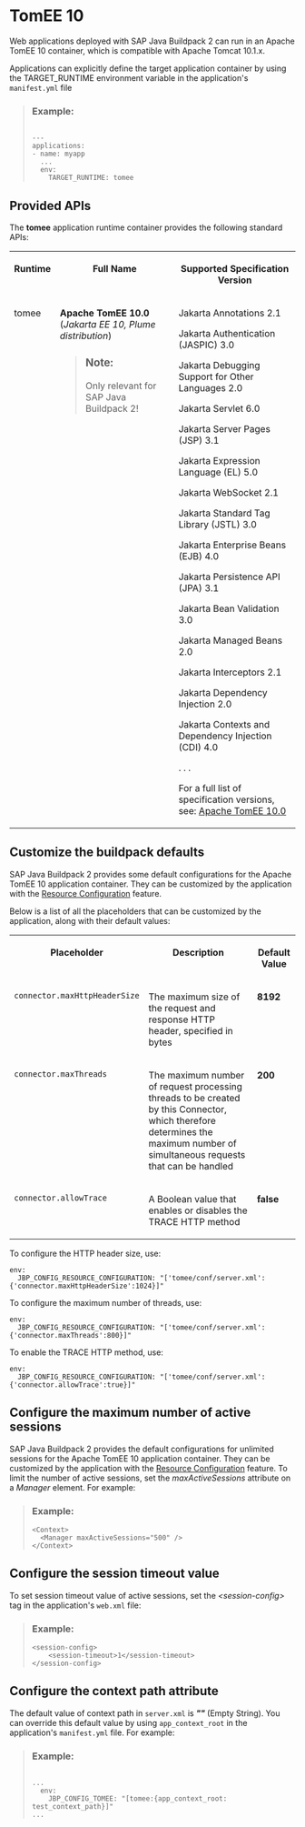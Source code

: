<!-- loio66e808e22ffd4a32884d725516d95166 -->

# TomEE 10

Web applications deployed with SAP Java Buildpack 2 can run in an Apache TomEE 10 container, which is compatible with Apache Tomcat 10.1.x.

Applications can explicitly define the target application container by using the TARGET\_RUNTIME environment variable in the application's `manifest.yml` file

> ### Example:  
> ```
> 
> ---
> applications:
> - name: myapp
>   ...
>   env:
>     TARGET_RUNTIME: tomee
> ```



<a name="loio66e808e22ffd4a32884d725516d95166__section_lnr_2bv_42b"/>

## Provided APIs

The **tomee** application runtime container provides the following standard APIs:


<table>
<tr>
<th valign="top">

Runtime

</th>
<th valign="top">

Full Name

</th>
<th valign="top">

Supported Specification Version

</th>
</tr>
<tr>
<td valign="top">

tomee

</td>
<td valign="top">

**Apache TomEE 10.0** \(*Jakarta EE 10, Plume distribution*\)

> ### Note:  
> Only relevant for SAP Java Buildpack 2!



</td>
<td valign="top">

Jakarta Annotations 2.1

Jakarta Authentication \(JASPIC\) 3.0

Jakarta Debugging Support for Other Languages 2.0

Jakarta Servlet 6.0

Jakarta Server Pages \(JSP\) 3.1

Jakarta Expression Language \(EL\) 5.0

Jakarta WebSocket 2.1

Jakarta Standard Tag Library \(JSTL\) 3.0

Jakarta Enterprise Beans \(EJB\) 4.0

Jakarta Persistence API \(JPA\) 3.1

Jakarta Bean Validation 3.0

Jakarta Managed Beans 2.0

Jakarta Interceptors 2.1

Jakarta Dependency Injection 2.0

Jakarta Contexts and Dependency Injection \(CDI\) 4.0

. . .

For a full list of specification versions, see: [Apache TomEE 10.0](https://tomee.apache.org/tomee-10.0/docs/comparison.html#specifications)

</td>
</tr>
</table>



<a name="loio66e808e22ffd4a32884d725516d95166__section_cq3_nbv_42b"/>

## Customize the buildpack defaults

SAP Java Buildpack 2 provides some default configurations for the Apache TomEE 10 application container. They can be customized by the application with the [Resource Configuration](resource-configuration-c893e9c.md) feature.

Below is a list of all the placeholders that can be customized by the application, along with their default values:


<table>
<tr>
<th valign="top">

Placeholder

</th>
<th valign="top">

Description

</th>
<th valign="top">

Default Value

</th>
</tr>
<tr>
<td valign="top">

`connector.maxHttpHeaderSize` 

</td>
<td valign="top">

The maximum size of the request and response HTTP header, specified in bytes

</td>
<td valign="top">

**8192** 

</td>
</tr>
<tr>
<td valign="top">

`connector.maxThreads` 

</td>
<td valign="top">

The maximum number of request processing threads to be created by this Connector, which therefore determines the maximum number of simultaneous requests that can be handled

</td>
<td valign="top">

**200** 

</td>
</tr>
<tr>
<td valign="top">

`connector.allowTrace` 

</td>
<td valign="top">

A Boolean value that enables or disables the TRACE HTTP method

</td>
<td valign="top">

**false** 

</td>
</tr>
</table>

To configure the HTTP header size, use:

```
env:
  JBP_CONFIG_RESOURCE_CONFIGURATION: "['tomee/conf/server.xml': {'connector.maxHttpHeaderSize':1024}]"
```

To configure the maximum number of threads, use:

```
env:
  JBP_CONFIG_RESOURCE_CONFIGURATION: "['tomee/conf/server.xml': {'connector.maxThreads':800}]"
```

To enable the TRACE HTTP method, use:

```
env:
  JBP_CONFIG_RESOURCE_CONFIGURATION: "['tomee/conf/server.xml': {'connector.allowTrace':true}]"
```



<a name="loio66e808e22ffd4a32884d725516d95166__section_w3t_zc4_2fb"/>

## Configure the maximum number of active sessions

SAP Java Buildpack 2 provides the default configurations for unlimited sessions for the Apache TomEE 10 application container. They can be customized by the application with the [Resource Configuration](resource-configuration-c893e9c.md) feature. To limit the number of active sessions, set the *maxActiveSessions* attribute on a *Manager* element. For example:

> ### Example:  
> ```
> <Context>
>   <Manager maxActiveSessions="500" />
> </Context>
> ```



<a name="loio66e808e22ffd4a32884d725516d95166__section_i33_1d4_2fb"/>

## Configure the session timeout value

To set session timeout value of active sessions, set the *<session-config\>* tag in the application's `web.xml` file:

> ### Example:  
> ```
> <session-config>
>     <session-timeout>1</session-timeout>
> </session-config>
> ```



<a name="loio66e808e22ffd4a32884d725516d95166__section_lbp_bw5_sfb"/>

## Configure the context path attribute

The default value of context path in `server.xml` is ***""*** \(Empty String\). You can override this default value by using `app_context_root` in the application's `manifest.yml` file. For example:

> ### Example:  
> ```
> 
> ...
>   env:
>     JBP_CONFIG_TOMEE: "[tomee:{app_context_root: test_context_path}]"
> ...
> ```

